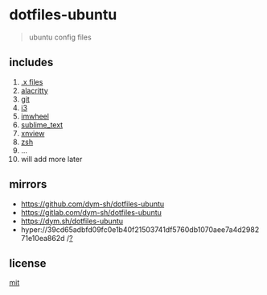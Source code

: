 # dotfiles-ubuntu

> ubuntu config files


## includes
1. [.x files](./x/)
1. [alacritty](./alacritty/)
1. [git](./git/)
1. [i3](./i3/)
1. [imwheel](./imwheel/)
1. [sublime_text](./sublime_text/)
1. [xnview](./xnview/)
1. [zsh](./zsh/)
1. ...
1. will add more later


## mirrors
- https://github.com/dym-sh/dotfiles-ubuntu
- https://gitlab.com/dym-sh/dotfiles-ubuntu
- https://dym.sh/dotfiles-ubuntu
- hyper://39cd65adbfd09fc0e1b40f21503741df5760db1070aee7a4d298271e10ea862d /[?](https://beakerbrowser.com)


## license
[mit](license)
